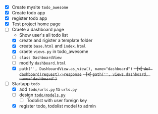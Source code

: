 - [x] Create mysite `todo_awesome`
- [x] Create todo app
- [x] register todo app
- [x] Test project home page
- [ ] Craete a dashboard page
  - Show user's all todo list
  - [x] create and rigister a template folder
  - [x] create `base.html` and `index.html`
  - [x] craete `views.py` in todo_awesome
  - [ ] `class DashboardView`
  - [ ] modify `dashboard.html`
  - [x] `path('', DashboardView.as_view(), name="dashboard")`
  ~~- [x] `def dashboard(request)->response`~~
  ~~- [x] `path('', views.dashboard, name='dashboard')`~~
- [ ] Startapp `todo`
  - [x] add `todo/urls.py` to `urls.py`
  - [ ] design [`todo/models.py`](../src/todo_awesome/todo/models.py)
    - [ ] Todolist with user foreign key
  - [x] register todo, todolist model to admin